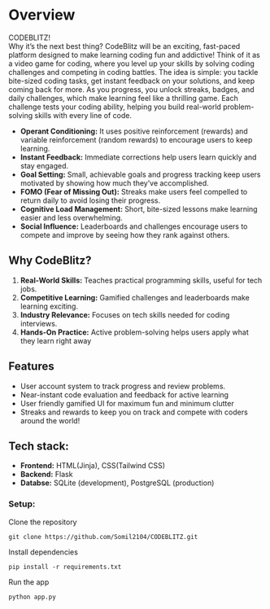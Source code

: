 # Overview

CODEBLITZ!	
Why it’s the next best thing?
CodeBlitz will be an exciting, fast-paced platform designed to make learning coding fun and addictive! Think of it as a video game for coding, where you level up your skills by solving coding challenges and competing in coding battles.
The idea is simple: you tackle bite-sized coding tasks, get instant feedback on your solutions, and keep coming back for more. As you progress, you unlock streaks, badges, and daily challenges, which make learning feel like a thrilling game. Each challenge tests your coding ability, helping you build real-world problem-solving skills with every line of code.

- 	**Operant Conditioning:** It uses positive reinforcement (rewards) and variable reinforcement (random rewards) to encourage users to keep learning.
-	**Instant Feedback:** Immediate corrections help users learn quickly and stay engaged.
-	**Goal Setting:** Small, achievable goals and progress tracking keep users motivated by showing how much they’ve accomplished.
-	**FOMO (Fear of Missing Out):** Streaks make users feel compelled to return daily to avoid losing their progress.
-	**Cognitive Load Management:** Short, bite-sized lessons make learning easier and less overwhelming.
-	**Social Influence:** Leaderboards and challenges encourage users to compete and improve by seeing how they rank against others.

## Why CodeBlitz?
1.	**Real-World Skills:** Teaches practical programming skills, useful for tech jobs.
2.	**Competitive Learning:** Gamified challenges and leaderboards make learning exciting.
3.	**Industry Relevance:** Focuses on tech skills needed for coding interviews.
4.	**Hands-On Practice:** Active problem-solving helps users apply what they learn right away

## Features

- User account system to track progress and review problems.
- Near-instant code evaluation and feedback for active learning
-  User friendly gamified UI for maximum fun and minimum clutter
- Streaks and rewards to keep you on track and compete with coders around the world!

## Tech stack:

- **Frontend:** HTML(Jinja), CSS(Tailwind CSS)
- **Backend:** Flask
- **Databse:** SQLite (development), PostgreSQL (production)

### Setup:
Clone the repository
```
git clone https://github.com/Somil2104/CODEBLITZ.git
```
Install dependencies
```
pip install -r requirements.txt
```
Run the app
```
python app.py
```


